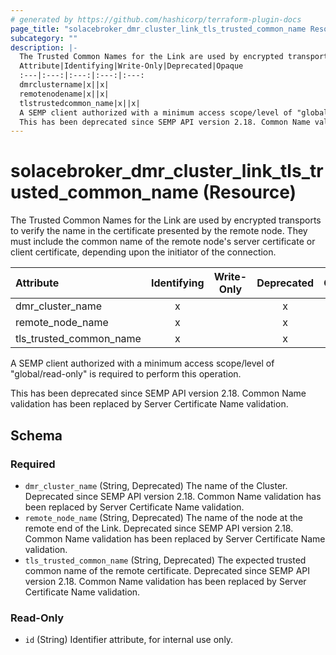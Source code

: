 ```yaml
---
# generated by https://github.com/hashicorp/terraform-plugin-docs
page_title: "solacebroker_dmr_cluster_link_tls_trusted_common_name Resource - solacebroker"
subcategory: ""
description: |-
  The Trusted Common Names for the Link are used by encrypted transports to verify the name in the certificate presented by the remote node. They must include the common name of the remote node's server certificate or client certificate, depending upon the initiator of the connection.
  Attribute|Identifying|Write-Only|Deprecated|Opaque
  :---|:---:|:---:|:---:|:---:
  dmrclustername|x||x|
  remotenodename|x||x|
  tlstrustedcommon_name|x||x|
  A SEMP client authorized with a minimum access scope/level of "global/read-only" is required to perform this operation.
  This has been deprecated since SEMP API version 2.18. Common Name validation has been replaced by Server Certificate Name validation.
---
```


# solacebroker_dmr_cluster_link_tls_trusted_common_name (Resource)

The Trusted Common Names for the Link are used by encrypted transports to verify the name in the certificate presented by the remote node. They must include the common name of the remote node's server certificate or client certificate, depending upon the initiator of the connection.


Attribute|Identifying|Write-Only|Deprecated|Opaque
:---|:---:|:---:|:---:|:---:
dmr_cluster_name|x||x|
remote_node_name|x||x|
tls_trusted_common_name|x||x|



A SEMP client authorized with a minimum access scope/level of "global/read-only" is required to perform this operation.

This has been deprecated since SEMP API version 2.18. Common Name validation has been replaced by Server Certificate Name validation.



<!-- schema generated by tfplugindocs -->
## Schema

### Required

- `dmr_cluster_name` (String, Deprecated) The name of the Cluster. Deprecated since SEMP API version 2.18. Common Name validation has been replaced by Server Certificate Name validation.
- `remote_node_name` (String, Deprecated) The name of the node at the remote end of the Link. Deprecated since SEMP API version 2.18. Common Name validation has been replaced by Server Certificate Name validation.
- `tls_trusted_common_name` (String, Deprecated) The expected trusted common name of the remote certificate. Deprecated since SEMP API version 2.18. Common Name validation has been replaced by Server Certificate Name validation.

### Read-Only

- `id` (String) Identifier attribute, for internal use only.
